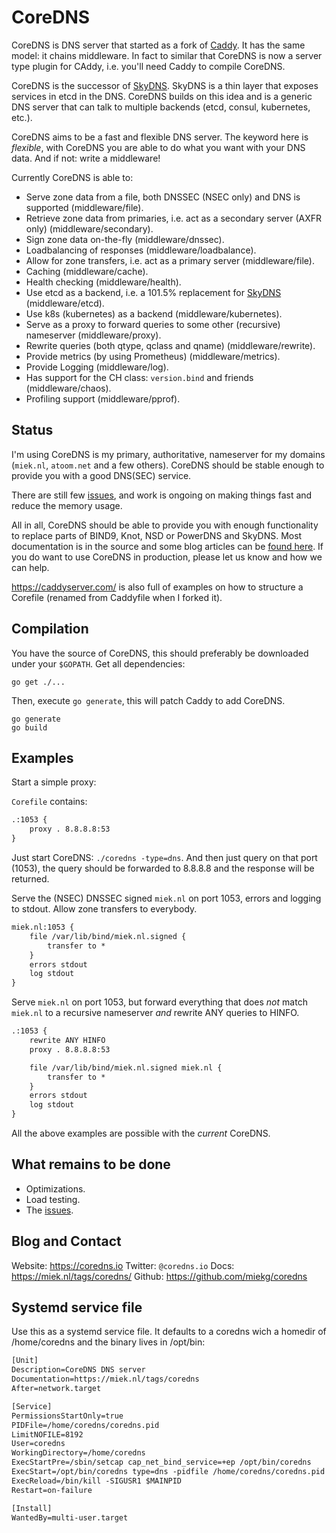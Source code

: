 # CoreDNS

CoreDNS is DNS server that started as a fork of [Caddy](https://github.com/mholt/caddy/). It has the
same model: it chains middleware. In fact to similar that CoreDNS is now a server type plugin for
CAddy, i.e. you'll need Caddy to compile CoreDNS.

CoreDNS is the successor of [SkyDNS](https://github.com/skynetservices/skydns). SkyDNS is a thin
layer that exposes services in etcd in the DNS. CoreDNS builds on this idea and is a generic DNS
server that can talk to multiple backends (etcd, consul, kubernetes, etc.).

CoreDNS aims to be a fast and flexible DNS server. The keyword here is *flexible*, with CoreDNS you
are able to do what you want with your DNS data. And if not: write a middleware!

Currently CoreDNS is able to:

* Serve zone data from a file, both DNSSEC (NSEC only) and DNS is supported (middleware/file).
* Retrieve zone data from primaries, i.e. act as a secondary server (AXFR only) (middleware/secondary).
* Sign zone data on-the-fly (middleware/dnssec).
* Loadbalancing of responses (middleware/loadbalance).
* Allow for zone transfers, i.e. act as a primary server (middleware/file).
* Caching (middleware/cache).
* Health checking (middleware/health).
* Use etcd as a backend, i.e. a 101.5% replacement for
  [SkyDNS](https://github.com/skynetservices/skydns) (middleware/etcd).
* Use k8s (kubernetes) as a backend (middleware/kubernetes).
* Serve as a proxy to forward queries to some other (recursive) nameserver (middleware/proxy).
* Rewrite queries (both qtype, qclass and qname) (middleware/rewrite).
* Provide metrics (by using Prometheus) (middleware/metrics).
* Provide Logging (middleware/log).
* Has support for the CH class: `version.bind` and friends (middleware/chaos).
* Profiling support (middleware/pprof).

## Status

I'm using CoreDNS is my primary, authoritative, nameserver for my domains (`miek.nl`, `atoom.net`
and a few others). CoreDNS should be stable enough to provide you with a good DNS(SEC) service.

There are still few [issues](https://github.com/miekg/coredns/issues), and work is ongoing on making
things fast and reduce the memory usage.

All in all, CoreDNS should be able to provide you with enough functionality to replace parts of
BIND9, Knot, NSD or PowerDNS and SkyDNS.
Most documentation is in the source and some blog articles can be [found
here](https://miek.nl/tags/coredns/). If you do want to use CoreDNS in production, please let us
know and how we can help.

<https://caddyserver.com/> is also full of examples on how to structure a Corefile (renamed from
Caddyfile when I forked it).

## Compilation

You have the source of CoreDNS, this should preferably be downloaded under your `$GOPATH`. Get all
dependencies:

    go get ./...

Then, execute `go generate`, this will patch Caddy to add CoreDNS.

    go generate
    go build

## Examples

Start a simple proxy:

`Corefile` contains:

~~~ txt
.:1053 {
    proxy . 8.8.8.8:53
}
~~~

Just start CoreDNS: `./coredns -type=dns`.
And then just query on that port (1053), the query should be forwarded to 8.8.8.8 and the response
will be returned.

Serve the (NSEC) DNSSEC signed `miek.nl` on port 1053, errors and logging to stdout. Allow zone
transfers to everybody.

~~~ txt
miek.nl:1053 {
    file /var/lib/bind/miek.nl.signed {
        transfer to *
    }
    errors stdout
    log stdout
}
~~~

Serve `miek.nl` on port 1053, but forward everything that does *not* match `miek.nl` to a recursive
nameserver *and* rewrite ANY queries to HINFO.

~~~ txt
.:1053 {
    rewrite ANY HINFO
    proxy . 8.8.8.8:53

    file /var/lib/bind/miek.nl.signed miek.nl {
        transfer to *
    }
    errors stdout
    log stdout
}
~~~

All the above examples are possible with the *current* CoreDNS.

## What remains to be done

* Optimizations.
* Load testing.
* The [issues](https://github.com/miekg/coredns/issues).

## Blog and Contact

Website: <https://coredns.io>
Twitter: `@coredns.io`
Docs: <https://miek.nl/tags/coredns/>
Github: <https://github.com/miekg/coredns>


## Systemd service file

Use this as a systemd service file. It defaults to a coredns wich a homedir of /home/coredns
and the binary lives in /opt/bin:

~~~ txt
[Unit]
Description=CoreDNS DNS server
Documentation=https://miek.nl/tags/coredns
After=network.target

[Service]
PermissionsStartOnly=true
PIDFile=/home/coredns/coredns.pid
LimitNOFILE=8192
User=coredns
WorkingDirectory=/home/coredns
ExecStartPre=/sbin/setcap cap_net_bind_service=+ep /opt/bin/coredns
ExecStart=/opt/bin/coredns type=dns -pidfile /home/coredns/coredns.pid -conf=/etc/coredns
ExecReload=/bin/kill -SIGUSR1 $MAINPID
Restart=on-failure

[Install]
WantedBy=multi-user.target
~~~
